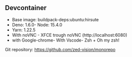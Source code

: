 ## Devcontainer

- Base image: buildpack-deps:ubuntu:hirsute
- Deno: 1.6.0- Node: 15.4.0
- Yarn: 1.22.5
- With noVNC - XFCE trough noVNC (http://localhost:6080)
- with Google-chrome- With Vscode- Zsh + Oh my zsh!

Git repository: https://github.com/zed-vision/monorepo
